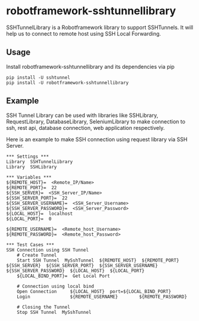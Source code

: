 # robotframework-sshtunnellibrary

SSHTunnelLibrary is a Robotframework library to support SSHTunnels. It will help us to connect to remote host using SSH Local Forwarding.

## Usage
Install robotframework-sshtunnellibrary and its dependencies via pip

```
pip install -U sshtunnel
pip install -U robotframework-sshtunnellibrary
```

## Example

SSH Tunnel Library can be used with libraries like SSHLibrary, RequestLibrary, DatabaseLibrary, SeleniumLibrary to make connection to ssh, rest api, database connection, web application respectively. 

Here is an example to make SSH connection using request library via SSH Server.

``` robotframework
*** Settings ***
Library  SSHTunnelLibrary
Library  SSHLibrary

*** Variables ***
${REMOTE_HOST}=  <Remote_IP/Name>
${REMOTE_PORT}=  22 
${SSH_SERVER}=  <SSH_Server_IP/Name>
${SSH_SERVER_PORT}=  22
${SSH_SERVER_USERNAME}=  <SSH_Server_Username>
${SSH_SERVER_PASSWORD}=  <SSH_Server_Password>
${LOCAL_HOST}=  localhost
${LOCAL_PORT}=  0

${REMOTE_USERNAME}=  <Remote_host_Username>
${REMOTE_PASSWORD}=  <Remote_host_Password>

*** Test Cases ***
SSH Connection using SSH Tunnel
    # Create Tunnel
    Start SSH Tunnel  MySshTunnel  ${REMOTE_HOST}  ${REMOTE_PORT}  ${SSH_SERVER}  ${SSH_SERVER_PORT}  ${SSH_SERVER_USERNAME}  ${SSH_SERVER_PASSWORD}  ${LOCAL_HOST}  ${LOCAL_PORT}
    ${LOCAL_BIND_PORT}=  Get Local Port
    
    # Connection using local bind
    Open Connection     ${LOCAL_HOST}  port=${LOCAL_BIND_PORT}
    Login               ${REMOTE_USERNAME}        ${REMOTE_PASSWORD}

    # Closing the Tunnel
    Stop SSH Tunnel  MySshTunnel
```